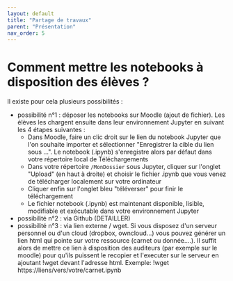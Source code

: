 ```yaml
---
layout: default
title: "Partage de travaux"
parent: "Présentation"
nav_order: 5
---
```


# Comment mettre les notebooks à disposition des élèves ?

Il existe pour cela plusieurs possibilités :

- possibilité n°1 : déposer les notebooks sur Moodle (ajout de fichier). Les élèves les chargent ensuite dans leur environnement Jupyter en suivant les 4 étapes suivantes : 
    * Dans Moodle, faire un clic droit sur le lien du notebook Jupyter que l'on souhaite importer et sélectionner "Enregistrer la cible du lien sous ...". Le notebook (.ipynb) s'enregistre alors par défaut dans votre répertoire local de Téléchargements  
    * Dans votre répertoire `/MonDossier` sous Jupyter, cliquer sur l'onglet "Upload" (en haut à droite) et choisir le fichier .ipynb que vous venez de télécharger localement sur votre ordinateur  
    * Cliquer enfin sur l'onglet bleu "téléverser" pour finir le téléchargement 
    * Le fichier notebook (.ipynb) est maintenant disponible, lisible, modifiable et exécutable dans votre environnement Jupyter
- possibilité n°2 : via Github (DETAILLER)
- possibilité n°3 : via lien externe / wget. Si vous disposez d'un serveur
  personnel ou d'un cloud (dropbox, owncloud...) vous pouvez générer un lien
  html qui pointe sur votre ressource (carnet ou donnée....). Il suffit alors de
  mettre ce lien à disposition des auditeurs (par exemple sur le moodle) pour
  qu'ils puissent le recopier et l'executer sur le serveur en ajoutant !wget devant l'adresse html. Exemple: !wget https://liens/vers/votre/carnet.ipynb 

